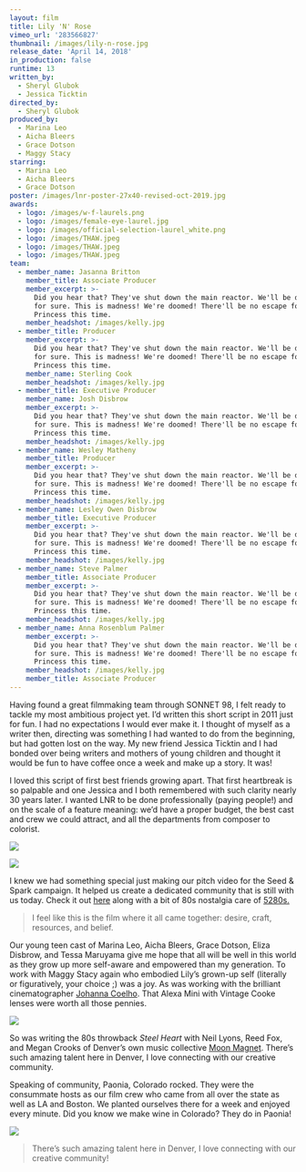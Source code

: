 ```yaml
---
layout: film
title: Lily 'N' Rose
vimeo_url: '283566827'
thumbnail: /images/lily-n-rose.jpg
release_date: 'April 14, 2018'
in_production: false
runtime: 13
written_by:
  - Sheryl Glubok
  - Jessica Ticktin
directed_by:
  - Sheryl Glubok
produced_by:
  - Marina Leo
  - Aicha Bleers
  - Grace Dotson
  - Maggy Stacy
starring:
  - Marina Leo
  - Aicha Bleers
  - Grace Dotson
poster: /images/lnr-poster-27x40-revised-oct-2019.jpg
awards:
  - logo: /images/w-f-laurels.png
  - logo: /images/female-eye-laurel.jpg
  - logo: /images/official-selection-laurel_white.png
  - logo: /images/THAW.jpeg
  - logo: /images/THAW.jpeg
  - logo: /images/THAW.jpeg
team:
  - member_name: Jasanna Britton
    member_title: Associate Producer
    member_excerpt: >-
      Did you hear that? They've shut down the main reactor. We'll be destroyed
      for sure. This is madness! We're doomed! There'll be no escape for the
      Princess this time.
    member_headshot: /images/kelly.jpg
  - member_title: Producer
    member_excerpt: >-
      Did you hear that? They've shut down the main reactor. We'll be destroyed
      for sure. This is madness! We're doomed! There'll be no escape for the
      Princess this time.
    member_name: Sterling Cook
    member_headshot: /images/kelly.jpg
  - member_title: Executive Producer
    member_name: Josh Disbrow
    member_excerpt: >-
      Did you hear that? They've shut down the main reactor. We'll be destroyed
      for sure. This is madness! We're doomed! There'll be no escape for the
      Princess this time.
    member_headshot: /images/kelly.jpg
  - member_name: Wesley Matheny
    member_title: Producer
    member_excerpt: >-
      Did you hear that? They've shut down the main reactor. We'll be destroyed
      for sure. This is madness! We're doomed! There'll be no escape for the
      Princess this time.
    member_headshot: /images/kelly.jpg
  - member_name: Lesley Owen Disbrow
    member_title: Executive Producer
    member_excerpt: >-
      Did you hear that? They've shut down the main reactor. We'll be destroyed
      for sure. This is madness! We're doomed! There'll be no escape for the
      Princess this time.
    member_headshot: /images/kelly.jpg
  - member_name: Steve Palmer
    member_title: Associate Producer
    member_excerpt: >-
      Did you hear that? They've shut down the main reactor. We'll be destroyed
      for sure. This is madness! We're doomed! There'll be no escape for the
      Princess this time.
    member_headshot: /images/kelly.jpg
  - member_name: Anna Rosenblum Palmer
    member_excerpt: >-
      Did you hear that? They've shut down the main reactor. We'll be destroyed
      for sure. This is madness! We're doomed! There'll be no escape for the
      Princess this time.
    member_headshot: /images/kelly.jpg
    member_title: Associate Producer
---
```

Having found a great filmmaking team through SONNET 98, I felt ready to tackle my most ambitious project yet. I’d written this short script in 2011 just for fun. I had no expectations I would ever make it. I thought of myself as a writer then, directing was something I had wanted to do from the beginning, but had gotten lost on the way. My new friend Jessica Ticktin and I had bonded over being writers and mothers of young children and thought it would be fun to have coffee once a week and make up a story. It was! 

I loved this script of first best friends growing apart. That first heartbreak is so palpable and one Jessica and I both remembered with such clarity nearly 30 years later. I wanted LNR to be done professionally (paying people!) and on the scale of a feature meaning: we’d have a proper budget, the best cast and crew we could attract, and all the departments from composer to colorist.

![](/images/lily-n-rose-0.jpg)

![](/images/lily-n-rose-1.jpg)

I knew we had something special just making our pitch video for the Seed & Spark campaign. It helped us create a dedicated community that is still with us today. Check it out [here](https://vimeo.com/214587886) along with a bit of 80s nostalgia care of [5280s.](http://the80sareawesome.com/)

> I feel like this is the film where it all came together: desire, craft, resources, and belief.

Our young teen cast of Marina Leo, Aicha Bleers, Grace Dotson, Eliza Disbrow, and Tessa Maruyama give me hope that all will be well in this world as they grow up more self-aware and empowered than my generation. To work with Maggy Stacy again who embodied Lily’s grown-up self (literally or figuratively, your choice ;) was a joy. As was working with the brilliant cinematographer [Johanna Coelho](https://www.johannacoelho.com/work). That Alexa Mini with Vintage Cooke lenses were worth all those pennies.

![](/images/lily-n-rose-2.jpg)

So was writing the 80s throwback *Steel Heart* with Neil Lyons, Reed Fox, and Megan Crooks of Denver’s own music collective [Moon Magnet](https://www.moonmagnetmusic.com/). There’s such amazing talent here in Denver, I love connecting with our creative community.

Speaking of community, Paonia, Colorado rocked. They were the consummate hosts as our film crew who came from all over the state as well as LA and Boston. We planted ourselves there for a week and enjoyed every minute. Did you know we make wine in Colorado? They do in Paonia!

![](/images/lily-n-rose-3.jpg)

> There’s such amazing talent here in Denver, I love connecting with our creative community!